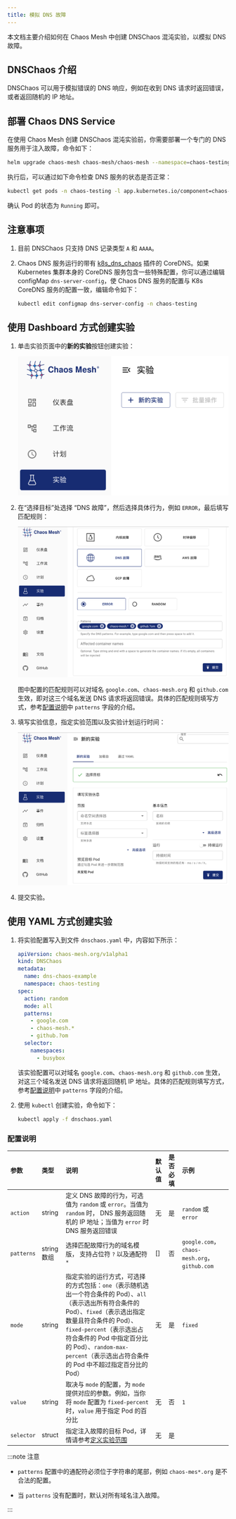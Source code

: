 ```yaml
---
title: 模拟 DNS 故障
---
```


本文档主要介绍如何在 Chaos Mesh 中创建 DNSChaos 混沌实验，以模拟 DNS 故障。

## DNSChaos 介绍

DNSChaos 可以用于模拟错误的 DNS 响应，例如在收到 DNS 请求时返回错误，或者返回随机的 IP 地址。

## 部署 Chaos DNS Service

在使用 Chaos Mesh 创建 DNSChaos 混沌实验前，你需要部署一个专门的 DNS 服务用于注入故障，命令如下：

```bash
helm upgrade chaos-mesh chaos-mesh/chaos-mesh --namespace=chaos-testing --set dnsServer.create=true
```

执行后，可以通过如下命令检查 DNS 服务的状态是否正常：

```bash
kubectl get pods -n chaos-testing -l app.kubernetes.io/component=chaos-dns-server
```

确认 Pod 的状态为 `Running` 即可。

## 注意事项

1. 目前 DNSChaos 只支持 DNS 记录类型 `A` 和 `AAAA`。

2. Chaos DNS 服务运行的带有 [k8s_dns_chaos](https://github.com/chaos-mesh/k8s_dns_chaos) 插件的 CoreDNS。如果 Kubernetes 集群本身的 CoreDNS 服务包含一些特殊配置，你可以通过编辑 configMap `dns-server-config`，使 Chaos DNS 服务的配置与 K8s CoreDNS 服务的配置一致，编辑命令如下：

   ```bash
   kubectl edit configmap dns-server-config -n chaos-testing
   ```

## 使用 Dashboard 方式创建实验

1. 单击实验页面中的**新的实验**按钮创建实验：

   ![创建实验](./img/create-new-exp.png)

2. 在“选择目标”处选择 “DNS 故障”，然后选择具体行为，例如 `ERROR`，最后填写匹配规则：

   ![DNSChaos 实验](./img/dnschaos-exp.png)

   图中配置的匹配规则可以对域名 `google.com`、`chaos-mesh.org` 和 `github.com` 生效，即对这三个域名发送 DNS 请求将返回错误。具体的匹配规则填写方式，参考[配置说明](#配置说明)中 `patterns` 字段的介绍。

3. 填写实验信息，指定实验范围以及实验计划运行时间：

   ![实验信息](./img/exp-info.png)

4. 提交实验。

## 使用 YAML 方式创建实验

1. 将实验配置写入到文件 `dnschaos.yaml` 中，内容如下所示：

   ```yaml
   apiVersion: chaos-mesh.org/v1alpha1
   kind: DNSChaos
   metadata:
     name: dns-chaos-example
     namespace: chaos-testing
   spec:
     action: random
     mode: all
     patterns:
       - google.com
       - chaos-mesh.*
       - github.?om
     selector:
       namespaces:
         - busybox
   ```

   该实验配置可以对域名 `google.com`、`chaos-mesh.org` 和 `github.com` 生效，对这三个域名发送 DNS 请求将返回随机 IP 地址。具体的匹配规则填写方式，参考[配置说明](#配置说明)中 `patterns` 字段的介绍。

2. 使用 `kubectl` 创建实验，命令如下：

   ```bash
   kubectl apply -f dnschaos.yaml
   ```

### 配置说明

| 参数 | 类型 | 说明 | 默认值 | 是否必填 | 示例 |
| :-- | :-- | :-- | :-- | :-- | :-- |
| `action` | string | 定义 DNS 故障的行为，可选值为 `random` 或 `error`。当值为 `random` 时， DNS 服务返回随机的 IP 地址；当值为 `error` 时 DNS 服务返回错误 | 无 | 是 | `random` 或 `error` |
| `patterns` | string 数组 | 选择匹配故障行为的域名模版， 支持占位符 `?` 以及通配符 `*` | [] | 否 | `google.com`，`chaos-mesh.org`，`github.com` |
| `mode` | string | 指定实验的运行方式，可选择的方式包括：`one`（表示随机选出一个符合条件的 Pod）、`all`（表示选出所有符合条件的 Pod）、`fixed`（表示选出指定数量且符合条件的 Pod）、`fixed-percent`（表示选出占符合条件的 Pod 中指定百分比的 Pod）、`random-max-percent`（表示选出占符合条件的 Pod 中不超过指定百分比的 Pod） | 无 | 是 | `fixed` |
| `value` | string | 取决与 `mode` 的配置，为 `mode` 提供对应的参数。例如，当你将 `mode` 配置为 `fixed-percent` 时，`value` 用于指定 Pod 的百分比 | 无 | 否 | `1` |
| `selector` | struct | 指定注入故障的目标 Pod，详情请参考[定义实验范围](./define-chaos-experiment-scope.md) | 无 | 是 |  |

:::note 注意

- `patterns` 配置中的通配符必须位于字符串的尾部，例如 `chaos-mes*.org` 是不合法的配置。

- 当 `patterns` 没有配置时，默认对所有域名注入故障。

:::
